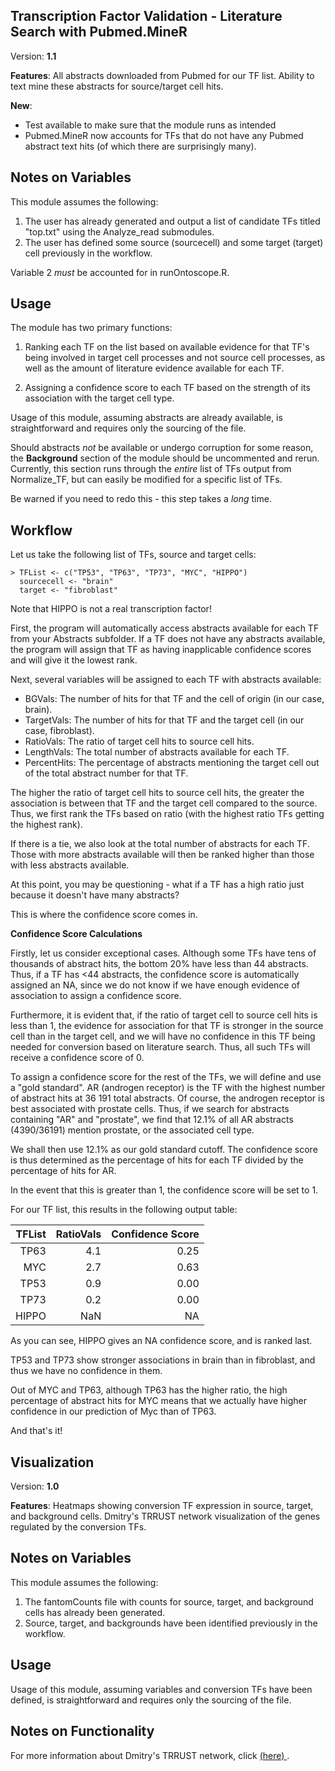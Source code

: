 ## Transcription Factor Validation - Literature Search with Pubmed.MineR

Version: **1.1**

**Features**: All abstracts downloaded from Pubmed for our TF list.
	      Ability to text mine these abstracts for source/target cell hits.

**New**: 
 - Test available to make sure that the module runs as intended
 - Pubmed.MineR now accounts for TFs that do not have any Pubmed abstract text hits (of which there are surprisingly many).
 
Notes on Variables
-------------
This module assumes the following:

1. The user has already generated and output a list of candidate TFs titled "top.txt" using the Analyze_read submodules.
2. The user has defined some source (sourcecell) and some target (target) cell previously in the workflow.

Variable 2 *must* be accounted for in runOntoscope.R.

Usage
-------------
The module has two primary functions:

1) Ranking each TF on the list based on available evidence for that TF's being involved in target cell processes
   and not source cell processes, as well as the amount of literature evidence available for each TF.

2) Assigning a confidence score to each TF based on the strength of its association with the target cell type.

Usage of this module, assuming abstracts are already available, is straightforward and requires only the sourcing of the file.

Should abstracts *not* be available or undergo corruption for some reason, the **Background** section of the module should
be uncommented and rerun. Currently, this section runs through the *entire* list of TFs output from Normalize_TF, but can
easily be modified for a specific list of TFs.

Be warned if you need to redo this - this step takes a *long* time.

Workflow
-------------
 
Let us take the following list of TFs, source and target cells:
 
```
> TFList <- c("TP53", "TP63", "TP73", "MYC", "HIPPO")
  sourcecell <- "brain"
  target <- "fibroblast"
```
Note that HIPPO is not a real transcription factor!

First, the program will automatically access abstracts available for each TF from your Abstracts subfolder. If a TF does not
have any abstracts available, the program will assign that TF as having inapplicable confidence scores and will give it the
lowest rank.

Next, several variables will be assigned to each TF with abstracts available:

- BGVals: The number of hits for that TF and the cell of origin (in our case, brain).
- TargetVals: The number of hits for that TF and the target cell (in our case, fibroblast).
- RatioVals: The ratio of target cell hits to source cell hits. 
- LengthVals: The total number of abstracts available for each TF.
- PercentHits: The percentage of abstracts mentioning the target cell out of the total abstract number for that TF.

The higher the ratio of target cell hits to source cell hits, the greater the association is between that TF and the target
cell compared to the source. Thus, we first rank the TFs based on ratio (with the highest ratio TFs getting the highest rank).

If there is a tie, we also look at the total number of abstracts for each TF. Those with more abstracts available will then
be ranked higher than those with less abstracts available.

At this point, you may be questioning - what if a TF has a high ratio just because it doesn't have many abstracts?

This is where the confidence score comes in.

**Confidence Score Calculations**

Firstly, let us consider exceptional cases. Although some TFs have tens of thousands of abstract hits, the bottom 20% have
less than 44 abstracts. Thus, if a TF has <44 abstracts, the confidence score is automatically assigned an NA, since we
do not know if we have enough evidence of association to assign a confidence score.

Furthermore, it is evident that, if the ratio of target cell to source cell hits is less than 1, the evidence for association for that TF
is stronger in the source cell than in the target cell, and we will have no confidence in this TF being needed for conversion
based on literature search. Thus, all such TFs will receive a confidence score of 0.

To assign a confidence score for the rest of the TFs, we will define and use a "gold standard". AR (androgen receptor) is the
TF with the highest number of abstract hits at 36 191 total abstracts. Of course, the androgen receptor is best associated
with prostate cells. Thus, if we search for abstracts containing "AR" and "prostate", we find that 12.1% of all AR abstracts
(4390/36191) mention prostate, or the associated cell type.

We shall then use 12.1% as our gold standard cutoff. The confidence score is thus determined as the percentage of hits for
each TF divided by the percentage of hits for AR.

In the event that this is greater than 1, the confidence score will be set to 1.

For our TF list, this results in the following output table:

|  TFList      |  RatioVals  |Confidence Score|
|-------------:|------------:|---------------:|
|          TP63|          4.1|          0.25  |
|           MYC|          2.7|          0.63  |
|          TP53|          0.9|          0.00  |
|          TP73|          0.2|          0.00  |
|         HIPPO|          NaN|            NA  |


As you can see, HIPPO gives an NA confidence score, and is ranked last.

TP53 and TP73 show stronger associations in brain than in fibroblast, and thus we have no confidence in them.

Out of MYC and TP63, although TP63 has the higher ratio, the high percentage of abstract hits for MYC means that we actually
have higher confidence in our prediction of Myc than of TP63.

And that's it!

## Visualization

Version: **1.0**

**Features**: Heatmaps showing conversion TF expression in source, target, and background cells.
	      Dmitry's TRRUST network visualization of the genes regulated by the conversion TFs.
 
Notes on Variables
-------------
This module assumes the following:

1. The fantomCounts file with counts for source, target, and background cells has already been generated.
2. Source, target, and backgrounds have been identified previously in the workflow.

Usage
-------------
Usage of this module, assuming variables and conversion TFs have been defined, is straightforward and requires only the sourcing of the file.

Notes on Functionality
-------------

For more information about Dmitry's TRRUST network, click [(here) ](https://github.com/hyginn/Ontoscope/tree/master/TRRUST_network).
